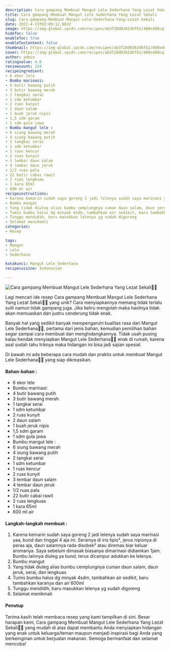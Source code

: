 ```yaml
---
description: Cara gampang Membuat Mangut Lele Sederhana Yang Lezat Sekali"
title: Cara gampang Membuat Mangut Lele Sederhana Yang Lezat Sekali
slug: Cara-gampang-Membuat-Mangut-Lele-Sederhana-Yang-Lezat-Sekali
date: 2022-4-13T03:09:12.063Z
image: https://img-global.cpcdn.com/recipes/ab3f28d0362dbf61/400x400cq70/photo.jpg
hideToc: false
enableToc: true
enableTocContent: false
thumbnail: https://img-global.cpcdn.com/recipes/ab3f28d0362dbf61/400x400cq70/photo.jpg
cover: https://img-global.cpcdn.com/recipes/ab3f28d0362dbf61/400x400cq70/photo.jpg
author: admin
ratingvalue: 4.8
reviewcount: 124
recipeingredient:
- 6 ekor lele
- Bumbu marinasi:
- 4 butir bawang putih
- 3 butir bawang merah
- 1 tangkai serai
- 1 sdm ketumbar
- 2 ruas kunyit
- 2 daun salam
- 1 buah jeruk nipis
- 1,5 sdm garam
- 1 sdm gula jawa
- Bumbu mangut lele :
- 6 siung bawang merah
- 4 siung bawang putih
- 2 tangkai serai
- 1 sdm ketumbar
- 1 ruas kencur
- 2 ruas kunyit
- 3 lembar daun salam
- 4 lembar daun jeruk
- 1/2 ruas pala
- 22 butir cabai rawit
- 2 ruas lengkuas
- 1 kara 65ml
- 600 ml air
recipeinstructions:
- Karena kemarin sudah saya goreng 2 jadi lelenya sudah saya marinasi yaa, bund dan tinggal 4 aja ini. Serainya di iris tipis², jerus nipisnya di peras aja, daun salamnya rada disobek² atau diremas biar keluar aromanya. Saya sebelum dimasak biasanya dimarinasi didiamkan 1jam. Bumbu lainnya diuleg ya bund, terus dicampur adukkan ke lelenya.
- Bumbu mangut
- Yang tidak diuleg alias bumbu cemplungnya cuman daun salam, daun jeruk, serai, dan lengkuas
- Tumis bumbu halus dg minyak 4sdm, tambahkan air sedikit, baru tambahkan karanya dan air 600ml
- Tunggu mendidih, baru masukkan lelenya yg sudah digoreng
- Selamat menikmati
categories:
- Resep

tags:
- Mangut
- Lele
- Sederhana

katakunci: Mangut Lele Sederhana
recipecuisine: Indonesian

---
```


![Cara gampang Membuat Mangut Lele Sederhana Yang Lezat Sekali👩‍🍳](https://img-global.cpcdn.com/recipes/ab3f28d0362dbf61/400x400cq70/photo.jpg)

Lagi mencari ide resep Cara gampang Membuat Mangut Lele Sederhana Yang Lezat Sekali👩‍🍳 yang unik? Cara menyiapkannya memang tidak terlalu sulit namun tidak gampang juga. Jika keliru mengolah maka hasilnya tidak akan memuaskan dan justru cenderung tidak enak.

Banyak hal yang sedikit banyak mempengaruhi kualitas rasa dari Mangut Lele Sederhana👩‍🍳, pertama dari jenis bahan, kemudian pemilihan bahan segar sampai cara membuat dan menghidangkannya. Tidak usah pusing kalau hendak menyiapkan Mangut Lele Sederhana👩‍🍳 enak di rumah, karena asal sudah tahu triknya maka hidangan ini bisa jadi sajian spesial.

Di bawah ini ada beberapa cara mudah dan praktis untuk membuat Mangut Lele Sederhana👩‍🍳 yang siap dikreasikan.

<!--inarticleads1-->

#### Bahan-bahan :

- 6 ekor lele
- Bumbu marinasi:
- 4 butir bawang putih
- 3 butir bawang merah
- 1 tangkai serai
- 1 sdm ketumbar
- 2 ruas kunyit
- 2 daun salam
- 1 buah jeruk nipis
- 1,5 sdm garam
- 1 sdm gula jawa
- Bumbu mangut lele :
- 6 siung bawang merah
- 4 siung bawang putih
- 2 tangkai serai
- 1 sdm ketumbar
- 1 ruas kencur
- 2 ruas kunyit
- 3 lembar daun salam
- 4 lembar daun jeruk
- 1/2 ruas pala
- 22 butir cabai rawit
- 2 ruas lengkuas
- 1 kara 65ml
- 600 ml air

<!--inarticleads2-->

#### Langkah-langkah membuat :

1. Karena kemarin sudah saya goreng 2 jadi lelenya sudah saya marinasi yaa, bund dan tinggal 4 aja ini. Serainya di iris tipis², jerus nipisnya di peras aja, daun salamnya rada disobek² atau diremas biar keluar aromanya. Saya sebelum dimasak biasanya dimarinasi didiamkan 1jam. Bumbu lainnya diuleg ya bund, terus dicampur adukkan ke lelenya.
1. Bumbu mangut
1. Yang tidak diuleg alias bumbu cemplungnya cuman daun salam, daun jeruk, serai, dan lengkuas
1. Tumis bumbu halus dg minyak 4sdm, tambahkan air sedikit, baru tambahkan karanya dan air 600ml
1. Tunggu mendidih, baru masukkan lelenya yg sudah digoreng
1. Selamat menikmati

#### Penutup

Terima kasih telah membaca resep yang kami tampilkan di sini. Besar harapan kami, Cara gampang Membuat Mangut Lele Sederhana Yang Lezat Sekali👩‍🍳 yang mudah di atas dapat membantu Anda menyiapkan hidangan yang enak untuk keluarga/teman maupun menjadi inspirasi bagi Anda yang berkeinginan untuk berjualan makanan. Semoga bermanfaat dan selamat mencoba!